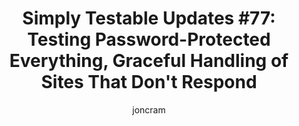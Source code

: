 ---
layout: default
title: "Simply Testable Updates #77: Testing Password-Protected Everything, Graceful Handling of Sites That Don't Respond"
author: joncram
continue_reading: false
newsletter:
    issue_number: 77th
    url: https://us5.campaign-archive1.com/?u=ac75e33d993d2b502e333ddd0&amp;id=55cee04366
    highlights:
        - Link integrity checks for password-protected sites
        - Letting you know when a site being tested isn't working
    closing_sentence: Expect the next newsletter in about a week from now on 19 February 2014
---